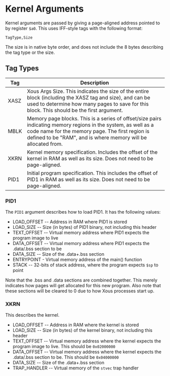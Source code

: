 # Kernel Arguments

Kernel arguments are passed by giving a page-aligned address pointed to by
register `$a0`.  This uses IFF-style tags with the following format:

```
TagType,Size
```

The size is in native byte order, and does not include the 8 bytes describing the tag type or the size.

## Tag Types

| Tag | Description
| ---- | ------------
| XASZ | Xous Args Size.  This indicates the size of the entire block (including the XASZ tag and size), and can be used to determine how many pages to save for this block.  This should be the first argument.
| MBLK | Memory page blocks.  This is a series of offset/size pairs indicating memory regions in the system, as well as a code name for the memory page.  The first region is defined to be "RAM", and is where memory will be allocated from.
| XKRN | Kernel memory specification.  Includes the offset of the kernel in RAM as well as its size.  Does not need to be page-aligned.
| PID1 | Initial program specification.  This includes the offset of PID1 in RAM as well as its size.  Does not need to be page-aligned.

### PID1

The `PID1` argument describes how to load PID1.  It has the following values:

* LOAD_OFFSET -- Address in RAM where PID1 is stored
* LOAD_SIZE -- Size (in bytes) of PID1 binary, not including this header
* TEXT_OFFSET -- Virtual memory address where PID1 expects the program image to live
* DATA_OFFSET -- Virtual memory address where PID1 expects the .data/.bss section to be
* DATA_SIZE -- Size of the .data+.bss section
* ENTRYPOINT - Virtual memory address of the main() function
* STACK -- 32-bits of stack address, where the program expects `$sp` to point

Note that the .bss and .data sections are combined together.  This merely indicates how pages will get allocated for this new program.  Also note that these sections will be cleared to 0 due to how Xous processes start up.

### XKRN

This describes the kernel.

* LOAD_OFFSET -- Address in RAM where the kernel is stored
* LOAD_SIZE -- Size (in bytes) of the kernel binary, not including this header
* TEXT_OFFSET -- Virtual memory address where the kernel expects the program image to live.  This should be `0x02000000`
* DATA_OFFSET -- Virtual memory address where the kernel expects the .data/.bss section to be.  This should be `0x04000000`
* DATA_SIZE -- Size of the .data+.bss section
* TRAP_HANDLER -- Virtual memory of the `stvec` trap handler
